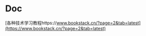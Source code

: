 # Doc
[各种技术学习教程https://www.bookstack.cn/?page=2&tab=latest](https://www.bookstack.cn/?page=2&tab=latest)
